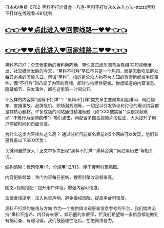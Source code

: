 日本AV免费-0702-黑料不打烊肾虚十八连-黑料不打烊永久进入方法-tttzzz黑料不打烊在线观看-881比鸭

## [👉👉♥♥点此进入♥回家线路一♥♥👈👈](https://unpkg.com/182-3run/index.html)
## [👉👉♥♥点此进入♥回家线路二♥♥👈👈](https://unpkg.com/182-6run/index.html)

黑料不打烊：全天候更新的爆料新阵地，带你直击娱乐圈背后真相
在短视频爆发、社交媒体发酵的今天，“黑料不打烊”早已不只是一个热词，而是无数吃瓜群众每日必点的流量入口。所谓“黑料”，指的是公众人物不为人知的负面新闻或争议事件，而“不打烊”则凸显了内容的高频、即时与持续性更新。你想知道的内幕消息、隐藏细节、突发事件，都在这里第一时间公开。

什么样的内容算“黑料不打烊”？
“黑料不打烊”类文章主要聚焦明星绯闻、网红翻车、直播事故、品牌危机、职场潜规则等，一切足以引发争议和讨论的爆点内容都是其核心题材。许多成功的网站通过精准标题（如“XXX被实锤”“深夜视频曝光”“不雅行为全网疯传”）吸引点击，再配合多图或视频片段佐证，大大提升了用户停留时间和页面价值。

为什么这类内容排名这么高？
通过分析目前排名靠前的5个网站可以发现，他们普遍具备以下SEO优势：

关键词自然嵌入：正文中多次出现“黑料不打烊”“爆料合集”“网红黑历史”等相关词。

结构清晰：标题使用H1，分段用H2/H3，便于搜索引擎抓取。

内容更新频繁：热门内容每日更新，搜索引擎收录频率高。

图文+视频搭配：提升用户体验，增强内容可信度。

法律合规提示：加入免责声明，避免侵权风险，提高平台可信度。

黑料不打烊的底线与方向
作为一个提供舆论观察和信息参考的平台，我们始终坚持“爆料不造谣、内容有来源”。娱乐圈的水很深，但我们希望每一条信息都能做到有据可查、有理可循。我们鼓励理性吃瓜，拒绝网络暴力。

